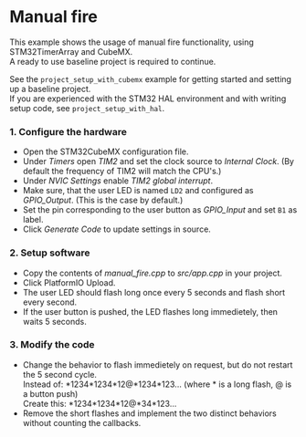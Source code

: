 # Manual fire
This example shows the usage of manual fire functionality, using STM32TimerArray and CubeMX.\
A ready to use baseline project is required to continue.

See the `project_setup_with_cubemx` example for getting started and setting up a baseline project.\
If you are experienced with the STM32 HAL environment and with writing setup code, see `project_setup_with_hal`.

### 1. Configure the hardware
- Open the STM32CubeMX configuration file.
- Under *Timers* open *TIM2* and set the clock source to *Internal Clock*. (By default the frequency of TIM2 will match the CPU's.)
- Under *NVIC Settings* enable *TIM2 global interrupt*.
- Make sure, that the user LED is named `LD2` and configured as *GPIO_Output*. (This is the case by default.)
- Set the pin corresponding to the user button as *GPIO_Input* and set `B1` as label.
- Click *Generate Code* to update settings in source.

### 2. Setup software
- Copy the contents of *manual_fire.cpp* to *src/app.cpp* in your project.
- Click PlatformIO Upload.
- The user LED should flash long once every 5 seconds and flash short every second.
- If the user button is pushed, the LED flashes long immedietely, then waits 5 seconds.

### 3. Modify the code
- Change the behavior to flash immedietely on request, but do not restart the 5 second cycle.\
  Instead of:  \*1234\*1234\*12@\*1234\*123... (where \* is a long flash, @ is a button push)\
  Create this: \*1234\*1234\*12@\*34\*123...
- Remove the short flashes and implement the two distinct behaviors without counting the callbacks.
